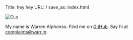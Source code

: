 Title: hey hey
URL: /
save_as: index.html

![O_o]({static}/images/O_o.gif)

My name is Warren Alphonso. Find me on [GitHub](https://github.com/warrenalphonso/).
Say hi at [complaints@warr.in](mailto:complaints@warr.in).
